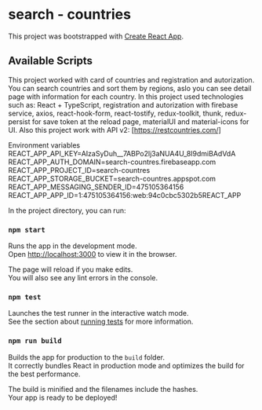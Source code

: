 # search - countries

This project was bootstrapped with [Create React App](https://github.com/facebook/create-react-app).

## Available Scripts

This project worked with card of countries and registration and autorization. You can search countries and sort them by regions, aslo you can see detail page with information for each country. In this project used technologies such as: React + TypeScript, registration and autorization with firebase service, axios, react-hook-form, react-tostify, redux-toolkit, thunk, redux-persist for save token at the reload page, materialUI and material-icons for UI. Also this project work with API v2: [https://restcountries.com/]

Environment variables
REACT_APP_API_KEY=AIzaSyDuh\_\_7ABPo2lj3aNUA4U_8I9dmiBAdVdA
REACT_APP_AUTH_DOMAIN=search-countres.firebaseapp.com
REACT_APP_PROJECT_ID=search-countres
REACT_APP_STORAGE_BUCKET=search-countres.appspot.com
REACT_APP_MESSAGING_SENDER_ID=475105364156
REACT_APP_APP_ID=1:475105364156:web:94c0cbc5302b5REACT_APP

In the project directory, you can run:

### `npm start`

Runs the app in the development mode.\
Open [http://localhost:3000](http://localhost:3000) to view it in the browser.

The page will reload if you make edits.\
You will also see any lint errors in the console.

### `npm test`

Launches the test runner in the interactive watch mode.\
See the section about [running tests](https://facebook.github.io/create-react-app/docs/running-tests) for more information.

### `npm run build`

Builds the app for production to the `build` folder.\
It correctly bundles React in production mode and optimizes the build for the best performance.

The build is minified and the filenames include the hashes.\
Your app is ready to be deployed!
